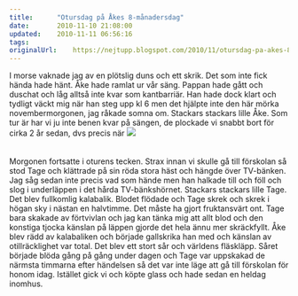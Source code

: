 ```yaml
---
title:		"Otursdag på Åkes 8-månadersdag"
date:		2010-11-10 21:08:00
updated:	2010-11-11 06:56:16
tags: 	
originalUrl:	https://nejtupp.blogspot.com/2010/11/otursdag-pa-akes-8-manadersdag.html
---
```


I morse vaknade jag av en plötslig duns och ett skrik. Det som inte fick hända hade hänt. Åke hade ramlat ur vår säng. Pappan hade gått och duschat och låg alltså inte kvar som kantbarriär. Han hade dock klart och tydligt väckt mig när han steg upp kl 6 men det hjälpte inte den här mörka novembermorgonen, jag råkade somna om. Stackars stackars lille Åke. Som tur är har vi ju inte benen kvar på sängen, de plockade vi snabbt bort för cirka 2 år sedan, dvs precis när <img src="../../../../img/_MG_5486.jpg"><br></div><br><br>Morgonen fortsatte i oturens tecken. Strax innan vi skulle gå till förskolan så stod Tage och klättrade på sin röda stora häst och hängde över TV-bänken. Jag såg sedan inte precis vad som hände men han halkade till och föll och slog i underläppen i det hårda TV-bänkshörnet. Stackars stackars lille Tage. Det blev fullkomlig kalabalik. Blodet flödade och Tage skrek och skrek i högan sky i nästan en halvtimme. Det måste ha gjort fruktansvärt ont. Tage bara skakade av förtvivlan och jag kan tänka mig att allt blod och den konstiga tjocka känslan på läppen gjorde det hela ännu mer skräckfyllt. Åke blev rädd av kalabaliken och började gallskrika han med och känslan av otillräcklighet var total. Det blev ett stort sår och världens fläskläpp. Såret började blöda gång på gång under dagen och Tage var uppskakad de närmsta timmarna efter händelsen så det var inte läge att gå till förskolan för honom idag. Istället gick vi och köpte glass och hade sedan en heldag inomhus.
<!-- no comments on this post -->